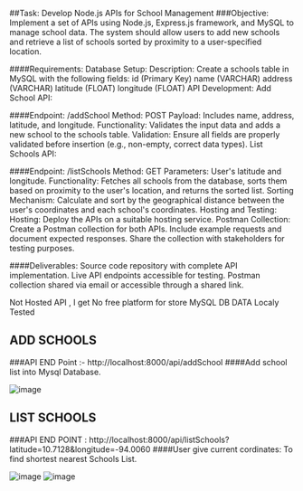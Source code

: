 ##Task: Develop Node.js APIs for School Management
###Objective: Implement a set of APIs using Node.js, Express.js framework, and MySQL to manage school data. The system should allow users to add new schools and retrieve a list of schools sorted by proximity to a user-specified location.

####Requirements:
Database Setup:
Description: Create a schools table in MySQL with the following fields:
id (Primary Key)
name (VARCHAR)
address (VARCHAR)
latitude (FLOAT)
longitude (FLOAT)
API Development:
Add School API:

####Endpoint: /addSchool
Method: POST
Payload: Includes name, address, latitude, and longitude.
Functionality: Validates the input data and adds a new school to the schools table.
Validation: Ensure all fields are properly validated before insertion (e.g., non-empty, correct data types).
List Schools API:

####Endpoint: /listSchools
Method: GET
Parameters: User's latitude and longitude.
Functionality: Fetches all schools from the database, sorts them based on proximity to the user's location, and returns the sorted list.
Sorting Mechanism: Calculate and sort by the geographical distance between the user's coordinates and each school's coordinates.
Hosting and Testing:
Hosting: Deploy the APIs on a suitable hosting service.
Postman Collection:
Create a Postman collection for both APIs.
Include example requests and document expected responses.
Share the collection with stakeholders for testing purposes.

####Deliverables:
Source code repository with complete API implementation.
Live API endpoints accessible for testing.
Postman collection shared via email or accessible through a shared link.

Not Hosted API , I get No free platform for store MySQL DB DATA
Localy Tested

## ADD SCHOOLS
###API END Point :- http://localhost:8000/api/addSchool
####Add school list into Mysql Database. 

![image](https://github.com/user-attachments/assets/b81ff1ed-26fb-4292-a472-738388efd959)

## LIST SCHOOLS 
###API END POINT : http://localhost:8000/api/listSchools?latitude=10.7128&longitude=-94.0060
####User give current cordinates: To find shortest nearest Schools List. 

![image](https://github.com/user-attachments/assets/a52d554a-0b52-4818-a7ac-0ff3575965a2)
![image](https://github.com/user-attachments/assets/51d16781-bee6-42e0-bdc9-25aae7c492e3)


  
